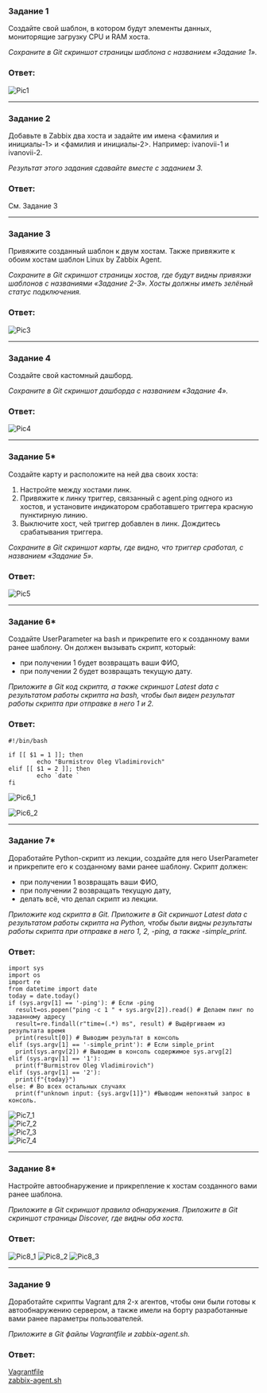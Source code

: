 ### Задание 1

Создайте свой шаблон, в котором будут элементы данных, мониторящие загрузку CPU и RAM хоста.  

*Сохраните в Git скриншот страницы шаблона с названием «Задание 1».*  

### Ответ:  

![Pic1](1.PNG)

---  

### Задание 2

Добавьте в Zabbix два хоста и задайте им имена <фамилия и инициалы-1> и <фамилия и инициалы-2>. Например: ivanovii-1 и ivanovii-2.

*Результат этого задания сдавайте вместе с заданием 3.*  

### Ответ:  

См. Задание 3  

---  

### Задание 3  

Привяжите созданный шаблон к двум хостам. Также привяжите к обоим хостам шаблон Linux by Zabbix Agent.

*Сохраните в Git скриншот страницы хостов, где будут видны привязки шаблонов с названиями «Задание 2-3». Хосты должны иметь зелёный статус подключения.*  

### Ответ:  

![Pic3](3.PNG)  

---  

### Задание 4  

Создайте свой кастомный дашборд.

*Сохраните в Git скриншот дашборда с названием «Задание 4».*  

### Ответ:  

![Pic4](4.PNG)  

---

### Задание 5*  

Создайте карту и расположите на ней два своих хоста:

1. Настройте между хостами линк.
2. Привяжите к линку триггер, связанный с agent.ping одного из хостов, и установите индикатором сработавшего триггера красную пунктирную линию.
3. Выключите хост, чей триггер добавлен в линк. Дождитесь срабатывания триггера.

*Сохраните в Git скриншот карты, где видно, что триггер сработал, с названием «Задание 5».*  

### Ответ:  

![Pic5](5.PNG)  

---

### Задание 6* 

Создайте UserParameter на bash и прикрепите его к созданному вами ранее шаблону. Он должен вызывать скрипт, который:

* при получении 1 будет возвращать ваши ФИО,
* при получении 2 будет возвращать текущую дату.

*Приложите в Git код скрипта, а также скриншот Latest data с результатом работы скрипта на bash, чтобы был виден результат работы скрипта при отправке в него 1 и 2.*  

### Ответ:  

```
#!/bin/bash

if [[ $1 = 1 ]]; then
        echo "Burmistrov Oleg Vladimirovich"
elif [[ $1 = 2 ]]; then
        echo `date `
fi
```
![Pic6_1](6_1.PNG)  

![Pic6_2](6_2.PNG)  

---  

### Задание 7*

Доработайте Python-скрипт из лекции, создайте для него UserParameter и прикрепите его к созданному вами ранее шаблону. Скрипт должен:

* при получении 1 возвращать ваши ФИО,
* при получении 2 возвращать текущую дату,
* делать всё, что делал скрипт из лекции.

*Приложите код скрипта в Git. Приложите в Git скриншот Latest data с результатом работы скрипта на Python, чтобы были видны результаты работы скрипта при отправке в него 1, 2, -ping, а также -simple_print.*  

### Ответ:  

```
import sys
import os
import re
from datetime import date
today = date.today()
if (sys.argv[1] == '-ping'): # Если -ping
  result=os.popen("ping -c 1 " + sys.argv[2]).read() # Делаем пинг по заданному адресу
  result=re.findall(r"time=(.*) ms", result) # Выдёргиваем из результата время
  print(result[0]) # Выводим результат в консоль
elif (sys.argv[1] == '-simple_print'): # Если simple_print
  print(sys.argv[2]) # Выводим в консоль содержимое sys.arvg[2]
elif (sys.argv[1] == '1'):
  print(f"Burmistrov Oleg Vladimirovich")
elif (sys.argv[1] == '2'):
  print(f"{today}")
else: # Во всех остальных случаях
  print(f"unknown input: {sys.argv[1]}") #Выводим непонятый запрос в консоль.
```
![Pic7_1](7_1.PNG)  
![Pic7_2](7_2.PNG)  
![Pic7_3](7_3.PNG)  
![Pic7_4](7_4.PNG)  

---

### Задание 8*

Настройте автообнаружение и прикрепление к хостам созданного вами ранее шаблона.

*Приложите в Git скриншот правила обнаружения. Приложите в Git скриншот страницы Discover, где видны оба хоста.*

### Ответ:  

![Pic8_1](8_1.PNG) 
![Pic8_2](8_2.PNG) 
![Pic8_3](8_3.PNG) 

---

### Задание 9  

Доработайте скрипты Vagrant для 2-х агентов, чтобы они были готовы к автообнаружению сервером, а также имели на борту разработанные вами ранее параметры пользователей.

*Приложите в Git файлы Vagrantfile и zabbix-agent.sh.*  

### Ответ:  
[Vagrantfile](Vagrantfile)  
[zabbix-agent.sh](zabbix-agent.sh)




